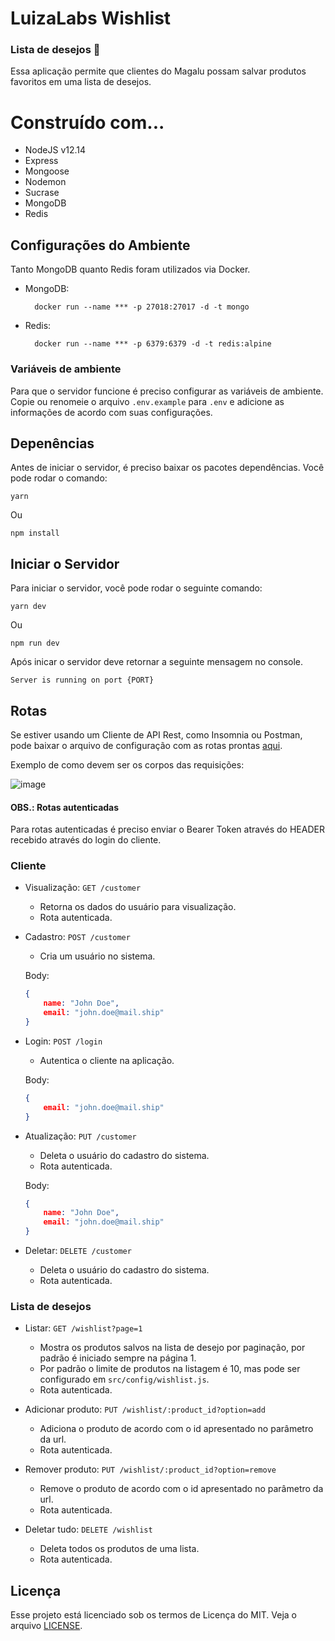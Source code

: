 # LuizaLabs Wishlist
### Lista de desejos :memo:
Essa aplicação permite que clientes do Magalu possam salvar produtos favoritos em uma lista de desejos.

# Construído com...

- NodeJS v12.14
- Express
- Mongoose
- Nodemon
- Sucrase
- MongoDB
- Redis

## Configurações do Ambiente

Tanto MongoDB quanto Redis foram utilizados via Docker.

- MongoDB:

        docker run --name *** -p 27018:27017 -d -t mongo

- Redis:

        docker run --name *** -p 6379:6379 -d -t redis:alpine

### Variáveis de ambiente
Para que o servidor funcione é preciso configurar as variáveis de ambiente. Copie ou renomeie o arquivo `.env.example` para `.env` e adicione as informações de acordo com suas configurações.

## Depenências
Antes de iniciar o servidor, é preciso baixar os pacotes dependências. Você pode rodar o comando:


    yarn
Ou


    npm install


## Iniciar o Servidor

Para iniciar o servidor, você pode rodar o seguinte comando:


    yarn dev

Ou

    npm run dev

Após inicar o servidor deve retornar a seguinte mensagem no console.

    Server is running on port {PORT}

## Rotas

Se estiver usando um Cliente de API Rest, como Insomnia ou Postman, pode baixar o arquivo de configuração com as rotas prontas [aqui](https://pastebin.com/Jb4J7a8V "Arquivo de configuração de rotas").

Exemplo de como devem ser os corpos das requisições:

![image](https://user-images.githubusercontent.com/27585155/74196619-025ed080-4c34-11ea-8fc7-a0c7bf38a7c1.png)

#### OBS.: Rotas autenticadas
Para rotas autenticadas é preciso enviar o Bearer Token através do HEADER recebido através do login do cliente.

### Cliente

- Visualização: `GET /customer`
	- Retorna os dados do usuário para visualização.
	- Rota autenticada.

- Cadastro:  `POST /customer`
	- Cria um usuário no sistema.

	 Body:
    ```JSON
	{
		name: "John Doe",
		email: "john.doe@mail.ship"
	}
    ```
- Login: `POST /login`
	- Autentica o cliente na aplicação.

	Body:
    ```JSON
	{
		email: "john.doe@mail.ship"
	}
    ```

- Atualização: `PUT /customer`
	- Deleta o usuário do cadastro do sistema.
	- Rota autenticada.

	 Body:
    ```JSON
	{
		name: "John Doe",
		email: "john.doe@mail.ship"
	}
    ```
- Deletar: `DELETE /customer`
	- Deleta o usuário do cadastro do sistema.
	- Rota autenticada.


### Lista de desejos

- Listar: `GET /wishlist?page=1`
    - Mostra os produtos salvos na lista de desejo por paginação, por padrão é iniciado sempre na página 1.
    -  Por padrão o limite de produtos na listagem é 10, mas pode ser configurado em `src/config/wishlist.js`.
    - Rota autenticada.

- Adicionar produto: `PUT /wishlist/:product_id?option=add`
    - Adiciona o produto de acordo com o id apresentado no parâmetro da url.
    - Rota autenticada.

- Remover produto: `PUT /wishlist/:product_id?option=remove`
    - Remove o produto de acordo com o id apresentado no parâmetro da url.
    - Rota autenticada.

- Deletar tudo: `DELETE /wishlist`
    - Deleta todos os produtos de uma lista.
    - Rota autenticada.

## Licença

Esse projeto está licenciado sob os termos de Licença do MIT. Veja o arquivo [LICENSE](https://github.com/D4rkM/luizalabs-challenge/blob/master/LICENSE "Arquivo LICENSE").

